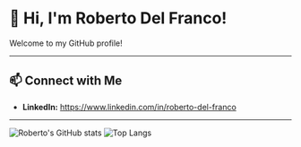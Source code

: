 # 👋 Hi, I'm Roberto Del Franco!

Welcome to my GitHub profile!

---

## 📫 Connect with Me

- **LinkedIn:** https://www.linkedin.com/in/roberto-del-franco

---

![Roberto's GitHub stats](https://github-readme-stats.vercel.app/api?username=robertodelfranco&count_private=true&show_icons=true&theme=radical&hide=issues)
![Top Langs](https://github-readme-stats.vercel.app/api/top-langs/?username=robertodelfranco&layout=compact&theme=radical)
